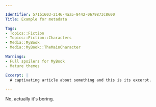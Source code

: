 ```yaml
---

Identifier: 571b1603-2146-4aa5-8442-0679873c8600
Title: Example for metadata

Tags:
- Topics::Fiction
- Topics::Fiction::Characters
- Media::MyBook
- Media::MyBook::TheMainCharacter

Warnings:
- Full spoilers for MyBook
- Mature themes

Excerpt: |
  A captivating article about something and this is its excerpt.

---
```



No, actually it's boring.
